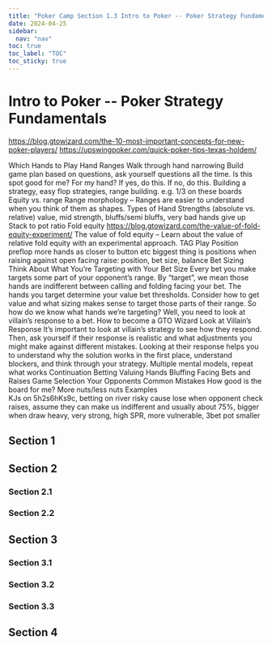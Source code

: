 ```yaml
---
title: "Poker Camp Section 1.3 Intro to Poker -- Poker Strategy Fundamentals"
date: 2024-04-25
sidebar:
  nav: "nav"
toc: true
toc_label: "TOC"
toc_sticky: true
---
```


# Intro to Poker -- Poker Strategy Fundamentals

https://blog.gtowizard.com/the-10-most-important-concepts-for-new-poker-players/ 
https://upswingpoker.com/quick-poker-tips-texas-holdem/ 

Which Hands to Play
Hand Ranges
Walk through hand narrowing
Build game plan based on questions, ask yourself questions all the time. Is this spot good for me? For my hand? If yes, do this. If no, do this. 
Building a strategy, easy flop strategies, range building. e.g. 1/3 on these boards
Equity vs. range 
Range morphology – Ranges are easier to understand when you think of them as shapes.
Types of Hand Strengths (absolute vs. relative)
value, mid strength, bluffs/semi bluffs, very bad hands give up
Stack to pot ratio
Fold equity
https://blog.gtowizard.com/the-value-of-fold-equity-experiment/
The value of fold equity – Learn about the value of relative fold equity with an experimental approach.
TAG Play
Position
preflop more hands as closer to button etc
biggest thing is positions when raising against open
facing raise: position, bet size, balance
Bet Sizing
Think About What You’re Targeting with Your Bet Size
Every bet you make targets some part of your opponent’s range. By “target”, we mean those hands are indifferent between calling and folding facing your bet.
The hands you target determine your value bet thresholds. Consider how to get value and what sizing makes sense to target those parts of their range.
So how do we know what hands we’re targeting? Well, you need to look at villain’s response to a bet.
How to become a GTO Wizard
Look at Villain’s Response
It’s important to look at villain’s strategy to see how they respond. Then, ask yourself if their response is realistic and what adjustments you might make against different mistakes.
Looking at their response helps you to understand why the solution works in the first place, understand blockers, and think through your strategy.
Multiple mental models, repeat what works 
Continuation Betting
Valuing Hands
Bluffing
Facing Bets and Raises
Game Selection
Your Opponents
Common Mistakes
How good is the board for me? More nuts/less nuts
Examples	
KJs on 5h2s6hKs9c, betting on river risky cause lose when opponent check raises, assume they can make us indifferent and 
usually about 75%, bigger when draw heavy, very strong, high SPR, more vulnerable, 3bet pot smaller


## Section 1

## Section 2
### Section 2.1
### Section 2.2


## Section 3
### Section 3.1
### Section 3.2
### Section 3.3

## Section 4
